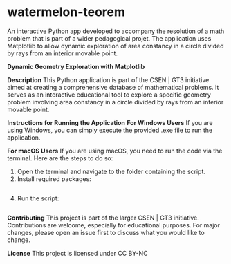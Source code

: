 # watermelon-teorem
An interactive Python app developed to accompany the resolution of a math problem that is part of a wider pedagogical projet. The application uses Matplotlib to allow dynamic exploration of area constancy in a circle divided by rays from an interior movable point.

**Dynamic Geometry Exploration with Matplotlib**

**Description**
This Python application is part of the CSEN | GT3 initiative aimed at creating a comprehensive database of mathematical problems. It serves as an interactive educational tool to explore a specific geometry problem involving area constancy in a circle divided by rays from an interior movable point.

**Instructions for Running the Application**
**For Windows Users**
If you are using Windows, you can simply execute the provided .exe file to run the application.

**For macOS Users**
If you are using macOS, you need to run the code via the terminal. Here are the steps to do so:
1. Open the terminal and navigate to the folder containing the script.
2. Install required packages:
```pip install matplotlib pip install numpy
```

4. Run the script:
```python tracer_cercle4.py
```

**Contributing**
This project is part of the larger CSEN | GT3 initiative. Contributions are welcome, especially for educational purposes. For major changes, please open an issue first to discuss what you would like to change.

**License**
This project is licensed under CC BY-NC
